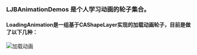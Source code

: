 ### LJBAnimationDemos 是个人学习动画的轮子集合。
#### LoadingAnimation是一组基于CAShapeLayer实现的加载动画轮子，目前是做了以下几种：
![加载动画](https://github.com/ljunb/LJBAnimationDemos/animation.gif)
